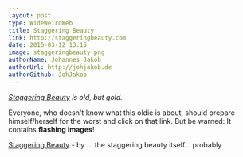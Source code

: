 ```yaml
---
layout: post
type: WideWeirdWeb
title: Staggering Beauty
link: http://staggeringbeauty.com
date: 2016-03-12 13:15
image: staggeringbeauty.png
authorName: Johannes Jakob
authorUrl: http://johjakob.de
authorGithub: JohJakob
---
```


_[Staggering Beauty](http://staggeringbeauty.com) is old, but gold._

Everyone, who doesn't know what this oldie is about, should prepare himself/herself for the worst and click on that link. But be warned: It contains **flashing images**!

[Staggering Beauty](http://staggeringbeauty.com) - by ... the staggering beauty itself... probably
